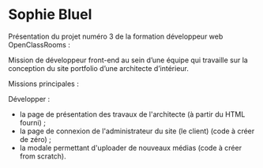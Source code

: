 # Sophie Bluel

Présentation du projet numéro 3 de la formation développeur web OpenClassRooms :

Mission de développeur front-end au sein d’une équipe qui travaille sur la conception du site portfolio d’une architecte d’intérieur.

Missions principales :

Développer :

- la page de présentation des travaux de l'architecte (à partir du HTML fourni) ;
- la page de connexion de l'administrateur du site (le client) (code à créer de zéro) ;
- la modale permettant d'uploader de nouveaux médias (code à créer from scratch).
